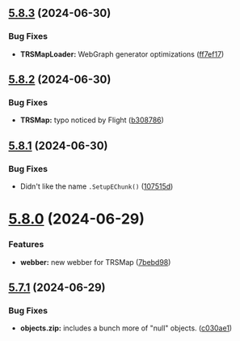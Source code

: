 ## [5.8.3](https://github.com/Torwent/SRL-T/compare/v5.8.2...v5.8.3) (2024-06-30)


### Bug Fixes

* **TRSMapLoader:** WebGraph generator optimizations ([ff7ef17](https://github.com/Torwent/SRL-T/commit/ff7ef17738b78f501fa345ca6bb715e56a47a153))



## [5.8.2](https://github.com/Torwent/SRL-T/compare/v5.8.1...v5.8.2) (2024-06-30)


### Bug Fixes

* **TRSMap:** typo noticed by Flight ([b308786](https://github.com/Torwent/SRL-T/commit/b3087865ca9d9aae83ed2b4066b4b15c8e62bf7a))



## [5.8.1](https://github.com/Torwent/SRL-T/compare/v5.8.0...v5.8.1) (2024-06-30)


### Bug Fixes

* Didn't like the name `.SetupEChunk()` ([107515d](https://github.com/Torwent/SRL-T/commit/107515d042873006a0e52e9b858f6c39b9e3ed65))



# [5.8.0](https://github.com/Torwent/SRL-T/compare/v5.7.1...v5.8.0) (2024-06-29)


### Features

* **webber:** new webber for TRSMap ([7bebd98](https://github.com/Torwent/SRL-T/commit/7bebd9865fa2c1c25076bbbffa26bec8f02db1ec))



## [5.7.1](https://github.com/Torwent/SRL-T/compare/v5.7.0...v5.7.1) (2024-06-29)


### Bug Fixes

* **objects.zip:** includes a bunch more of "null" objects. ([c030ae1](https://github.com/Torwent/SRL-T/commit/c030ae14de9d62ce70a3d8a841b4c72fa0ce0dec))



